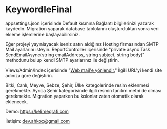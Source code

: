 # KeywordleFinal

appsettings.json içerisinde Default kısmına Bağlantı bilgilerinizi yazarak kaydedin.
Migration yaparak database tablolarını oluşturduktan sonra veri ekleme işlemlerine başlayabilirsiniz.

Eğer projeyi yayınlayacak iseniz satın aldığınız Hosting firmasından SMTP Mail ayarlarını isteyin.
ReportController içerisinde 
"private async Task SendEmailAsync(string emailAddress, string subject, string body)" methodunu bulup kendi SMTP ayarlarınız ile değiştirin.

Views/Admin/Index içerisinde
"<a class="text-decoration-none text-secondary" href="https://webmail.siteadi.com/" target="_blank">Web mail'e yönlendir.</a>"
İlgili URL'yi kendi site adınıza göre değiştirin.

Bitki, Canlı, Meyve, Sebze, Şehir, Ülke kategolerinde resim eklenmesi gerekmekte.
Ayrıca Şehir kategorisinde ilgili resmin tanıtım metni de olması gerekmekte.
Migration yaparken bu kolonlar zaten otomatik olarak eklenecek.

Demo: https://kelimegrafi.com

İletişim: dev.ahkoc@gmail.com





